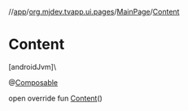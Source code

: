 //[app](../../../index.md)/[org.mjdev.tvapp.ui.pages](../index.md)/[MainPage](index.md)/[Content](-content.md)

# Content

[androidJvm]\

@[Composable](https://developer.android.com/reference/kotlin/androidx/compose/runtime/Composable.html)

open override fun [Content](-content.md)()
